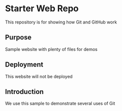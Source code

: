 # Starter Web Repo

This repository is for showing how Git and GitHub work

## Purpose

Sample website with plenty of files for demos

## Deployment
This website will not be deployed

## Introduction
We use this sample to demonstrate several uses of Git
